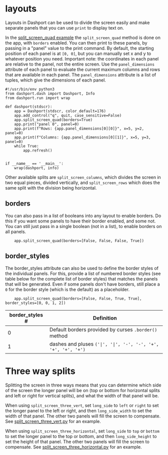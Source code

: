 # layouts

Layouts in Dashport can be used to divide the screen easily and make separate panels that you can use `print` to display
text on.

In the [split_screen_quad example](examples/layouts/split_screen_quad.py) the `split_screen_quad` method is done on the app, with `borders` enabled. You can then print to these panels, by passing in a "panel" value to the print command. By default, the starting position of each panel is at `[0, 0]`, but you can manually set x and y to whatever position you need. Important note: the coordinates in each panel are relative to the panel, not the entire screen. Use the `panel_dimensions` attribute of each panel to evaluate the current maximum columns and rows that are available in each panel. The `panel_dimensions` attribute is a list of tuples, which give the dimensions of each panel.

```
#!/usr/bin/env python3
from dashport.dash import Dashport, Info
from dashport.run import wrap

def dashport(stdscr):
    app = Dashport(stdscr, color_default=176)
    app.add_control("q", quit, case_sensitive=False)
    app.split_screen_quad(borders=True)
    app.print("panel 0", panel=0)
    app.print(f"Rows: {app.panel_dimensions[0][0]}", x=5, y=2, panel=0)
    app.print(f"Columns: {app.panel_dimensions[0][1]}", x=5, y=3, panel=0)
    while True:
        app.refresh()


if __name__ == '__main__':
    wrap(dashport, info)
```

Other available splits are `split_screen_columns`, which divides the screen in two equal pieces, divided vertically, and `split_screen_rows` which does the same split with the division being horizontal.

## borders

You can also pass in a list of booleans into any layout to enable borders. Do this if you want some panels to have their border enabled, and some not. You can still just pass in a single boolean (not in a list), to enable borders on all panels.

```
    app.split_screen_quad(borders=[False, False, False, True])
```

## border_styles

The border_styles attribute can also be used to define the border styles of the individual panels. For this, provide a list of numbered border styles (see table below for the complete list of border styles) that matches the panels that will be generated. Even if some panels don't have borders, still place a `0` for the border style (which is the default) as a placeholder.

```
    app.split_screen_quad(borders=[False, False, True, True], border_styles=[0, 0, 1, 2])
```

| border_styles # | Definition |
|-----------------| -------------|
| 0 | Default borders provided by curses `.border()` method |            |
| 1 | dashes and pluses `('\|', '\|', '-', '-', '+', '+', '+', '+')` |

# Three way splits

Splitting the screen in three ways means that you can determine which side of the screen the longer panel will be on (top or bottom for horizontal splits and left or right for vertical splits), and what the width of that panel will be.

When using `split_screen_three_vert`, set `long_side` to `left` or `right` to set the longer panel to the left or right, and then `long_side_width` to set the width of that panel. The other two panels will fill the screen to compensate. See [split_screen_three_vert.py](examples/layouts/split_screen_three_vert.py) for an example.

When using `split_screen_three_horizontal`, set `long_side` to `top` or `bottom` to set the longer panel to the top or bottom, and then `long_side_height` to set the height of that panel. The other two panels will fill the screen to compensate. See [split_screen_three_horizontal.py](examples/layouts/split_screen_three_horizontal.py) for an example.
